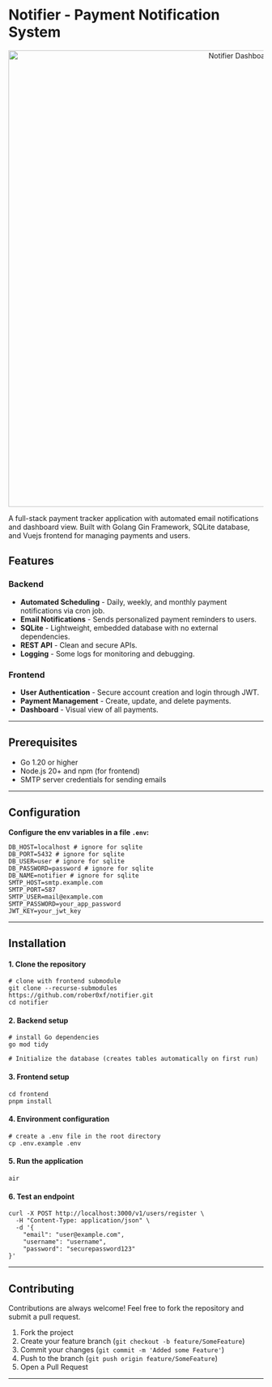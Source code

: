 # Notifier - Payment Notification System

<div align="center">
  <img src="https://raw.githubusercontent.com/rober0xf/notifier-front/master/public/bimage.png" alt="Notifier Dashboard" width="900">
</div>

A full-stack payment tracker application with automated email notifications and dashboard view. Built with Golang Gin Framework, SQLite database, and Vuejs frontend for managing payments and users.

## Features

### Backend
- **Automated Scheduling** - Daily, weekly, and monthly payment notifications via cron job.
- **Email Notifications** - Sends personalized payment reminders to users.
- **SQLite** - Lightweight, embedded database with no external dependencies.
- **REST API** - Clean and secure APIs.
- **Logging** - Some logs for monitoring and debugging.

### Frontend
- **User Authentication** - Secure account creation and login through JWT.
- **Payment Management** - Create, update, and delete payments.
- **Dashboard** - Visual view of all payments.

---
## Prerequisites

- Go 1.20 or higher
- Node.js 20+ and npm (for frontend)
- SMTP server credentials for sending emails

---
## Configuration
**Configure the env variables in a file `.env`:**
    
    DB_HOST=localhost # ignore for sqlite
    DB_PORT=5432 # ignore for sqlite
    DB_USER=user # ignore for sqlite
    DB_PASSWORD=password # ignore for sqlite
    DB_NAME=notifier # ignore for sqlite
    SMTP_HOST=smtp.example.com
    SMTP_PORT=587
    SMTP_USER=mail@example.com
    SMTP_PASSWORD=your_app_password
    JWT_KEY=your_jwt_key

---
## Installation

#### 1. Clone the repository
```
# clone with frontend submodule
git clone --recurse-submodules https://github.com/rober0xf/notifier.git
cd notifier
```

#### 2. Backend setup
```
# install Go dependencies
go mod tidy

# Initialize the database (creates tables automatically on first run)
```
#### 3. Frontend setup
```
cd frontend
pnpm install
```
#### 4. Environment configuration
```
# create a .env file in the root directory
cp .env.example .env
```
#### 5. Run the application
```
air
```
#### 6. Test an endpoint
```
curl -X POST http://localhost:3000/v1/users/register \
  -H "Content-Type: application/json" \
  -d '{
    "email": "user@example.com",
    "username": "username",
    "password": "securepassword123"
}'
```
---
## Contributing
Contributions are always welcome! Feel free to fork the repository and submit a pull request.

1. Fork the project
2. Create your feature branch (`git checkout -b feature/SomeFeature`)
3. Commit your changes (`git commit -m 'Added some Feature'`)
4. Push to the branch (`git push origin feature/SomeFeature`)
5. Open a Pull Request
---
